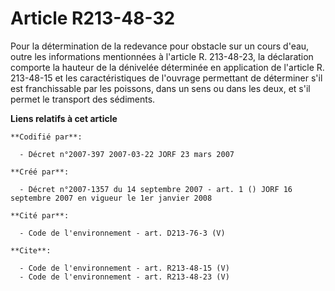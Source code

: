 # Article R213-48-32

Pour la détermination de la redevance pour obstacle sur un cours d'eau, outre les informations mentionnées à l'article R.
213-48-23, la déclaration comporte la hauteur de la dénivelée déterminée en application de l'article R. 213-48-15 et les
caractéristiques de l'ouvrage permettant de déterminer s'il est franchissable par les poissons, dans un sens ou dans les
deux, et s'il permet le transport des sédiments.

**Liens relatifs à cet article**

	**Codifié par**:

	  - Décret n°2007-397 2007-03-22 JORF 23 mars 2007

	**Créé par**:

	  - Décret n°2007-1357 du 14 septembre 2007 - art. 1 () JORF 16 septembre 2007 en vigueur le 1er janvier 2008

	**Cité par**:

	  - Code de l'environnement - art. D213-76-3 (V)

	**Cite**:

	  - Code de l'environnement - art. R213-48-15 (V)
	  - Code de l'environnement - art. R213-48-23 (V)
